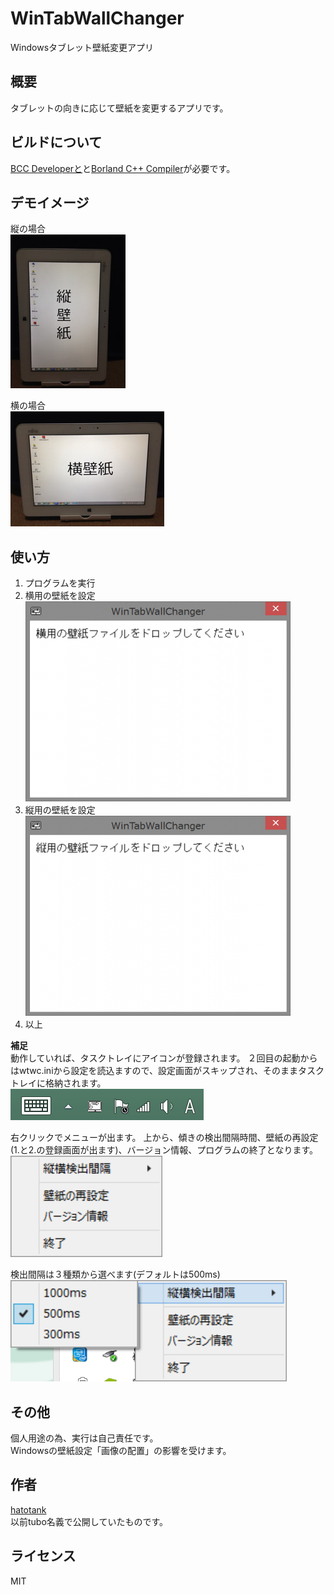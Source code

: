 # WinTabWallChanger
Windowsタブレット壁紙変更アプリ

## 概要
タブレットの向きに応じて壁紙を変更するアプリです。

## ビルドについて
[BCC Developerと](http://www.hi-ho.ne.jp/jun_miura/bccdev.htm)と[Borland C++ Compiler](http://www.embarcadero.com/jp/products/cbuilder/free-compiler)が必要です。


## デモイメージ
縦の場合  
![wtwc002](https://github.com/hatotank/WinTabWallChanger/blob/media/wtwc002.jpg)

横の場合  
![wtwc001](https://github.com/hatotank/WinTabWallChanger/blob/media/wtwc001.jpg)

## 使い方
1. プログラムを実行
2. 横用の壁紙を設定  
![wtwc003](https://github.com/hatotank/WinTabWallChanger/blob/media/wtwc003.png)
3. 縦用の壁紙を設定  
![wtwc004](https://github.com/hatotank/WinTabWallChanger/blob/media/wtwc004.png)
4. 以上


**補足**  
動作していれば、タスクトレイにアイコンが登録されます。
２回目の起動からはwtwc.iniから設定を読込ますので、設定画面がスキップされ、そのままタスクトレイに格納されます。  
![wtwc005](https://github.com/hatotank/WinTabWallChanger/blob/media/wtwc005.png)
 
右クリックでメニューが出ます。
上から、傾きの検出間隔時間、壁紙の再設定(1.と2.の登録画面が出ます)、バージョン情報、プログラムの終了となります。  
![wtwc006](https://github.com/hatotank/WinTabWallChanger/blob/media/wtwc006.png)

検出間隔は３種類から選べます(デフォルトは500ms)  
![wtwc007](https://github.com/hatotank/WinTabWallChanger/blob/media/wtwc007.png)

## その他  
個人用途の為、実行は自己責任です。    
Windowsの壁紙設定「画像の配置」の影響を受けます。

## 作者
[hatotank](https://github.com/hatotank)  
以前tubo名義で公開していたものです。

## ライセンス
MIT
